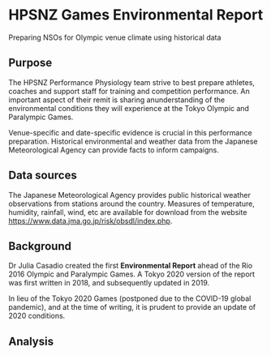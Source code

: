# HPSNZ Games Environmental Report
Preparing NSOs for Olympic venue climate using historical data

## Purpose
The HPSNZ Performance Physiology team strive to best prepare athletes, coaches and support staff for training and competition performance. 
An important aspect of their remit is sharing anunderstanding of the environmental conditions they will experience at the Tokyo Olympic and Paralympic Games.

Venue-specific and date-specific evidence is crucial in this performance preparation. Historical environmental and weather data from the Japanese Meteorological Agency can provide facts to inform campaigns.

## Data sources
The Japanese Meteorological Agency provides public historical weather observations from stations around the country. Measures of temperature, humidity, rainfall, wind, etc are available for download from the website https://www.data.jma.go.jp/risk/obsdl/index.php.

## Background
Dr Julia Casadio created the first **Environmental Report** ahead of the Rio 2016 Olympic and Paralympic Games. A Tokyo 2020 version of the report was first written in 2018, and subsequently updated in 2019.

In lieu of the Tokyo 2020 Games (postponed due to the COVID-19 global pandemic), and at the time of writing, it is prudent to provide an update of 2020 conditions.

## Analysis
